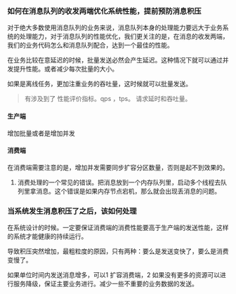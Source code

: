 ### 如何在消息队列的收发两端优化系统性能，提前预防消息积压

对于绝大多数使用消息队列的业务来说，消息队列本身的处理能力要远大于业务系统的处理能力，对于消息队列的性能优化，我们更关注的是，在消息的收发两端，我们的业务代码怎么和消息队列配合，达到一个最佳的性能。

在业务比较在意延迟的时候，批量发送必然会产生延迟。这种情况下就可以通过并发提升性能。或者减少每次批量的大小。

如果是离线任务，更加注重业务的吞吐量，这时候就可以批量发送。

> 有涉及到了 性能评价指标。qps ，tps。 请求延时和吞吐量。

#### 生产端
增加批量或者是增加并发

#### 消费端
在消费端需要注意的是，增加并发需要同步扩容分区数量，否则是起不到效果的。

1. 消费处理的一个常见的错误。把消息放到一个内存队列里，启动多个线程去队列里拿消息。这个错误是如果内存节点宕机，那么就会出现丢消息的问题。

### 当系统发生消息积压了之后，该如何处理

在系统设计的时候。一定要保证消费端的消费性能要高于生产端的发送性能，这样的系统才能健康的持续运行。

导致积压突然增加，最粗粒度的原因，只有两种：要么是发送变快了，要么是消费变慢了。

如果单位时间内发送消息增多，可以1 扩容消费端，2 如果没有更多的资源可以进行服务降级，保证主要业务进行。减少一些不重要的业务数据的发送。